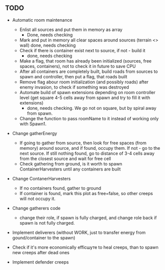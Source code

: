 ﻿## TODO
 * Automatic room maintenance
	* Enlist all sources and put them in memory as array
		* Done, needs checking
	* Mark and put in memory all clear spaces around sources (terrain <> wall)
		done, needs checking
	* Check if there is container exist next to source, if not - build it
		* done, needs checking
	* Make a flag, that room has already been initialized (sources, free spaces, containers), not to check it in future to save CPU
	* After all containers are completely built, build roads from sources to spawn and controller, then put a flag, that roads built
	* Remove flag abour room initialization (and possibly roads) after enemy invasion, to check if something was destroyed
	* Automate build of spawn extensions depending on room controller level (get square 4-5 cells away from spawn and try to fill it with extensions)
		* done, needs checking. We go not on square, but by spiral away from spawn.
	* Change the function to pass roomName to it instead of working only with Spawn1.

 * Change gatherEnergy
	* If going to gather from source, then look for free spaces (from memory) around source, and if found, occupy them. 
	If not - go to the next source. If still nothing found, go to distance of 3-4 cells away from the closest source and wait for free cell
	* Check gathering from ground, is it worth to spawn ContainerHarvesters until any containers are built

* Change ContanerHarvesters
	* If no containers found, gather to ground
	* If container is found, mark this plot as free=false, so other creeps will not occupy it.

* Change gatherers code
	* change their role, if spawn is fully charged, and change role back if spawn is not fully charged.

* Implement deliverers (without WORK, just to transfer energy from gound/container to the spawn)

* Check if it's more economically efficшуте to heal creeps, than to spawn new creeps after dead ones

* Implement defender creeps